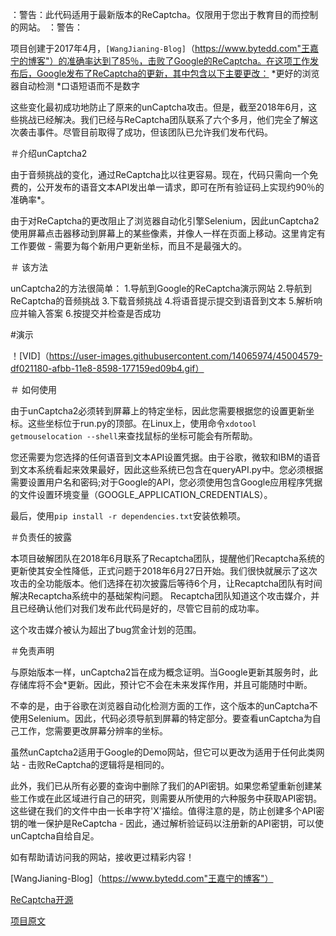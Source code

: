 <p align =“center”>：警告：此代码适用于最新版本的ReCaptcha。仅限用于您出于教育目的而控制的网站。 ：警告：</ p>

项目创建于2017年4月，`[WangJianing-Blog]`（https://www.bytedd.com"王嘉宁的博客"）的准确率达到了85％，击败了Google的ReCaptcha。在这项工作发布后，Google发布了ReCaptcha的更新，其中包含以下主要更改：
*更好的浏览器自动检测
*口语短语而不是数字

这些变化最初成功地防止了原来的unCaptcha攻击。但是，截至2018年6月，这些挑战已经解决。我们已经与ReCaptcha团队联系了六个多月，他们完全了解这次袭击事件。尽管目前取得了成功，但该团队已允许我们发布代码。

＃介绍unCaptcha2

由于音频挑战的变化，通过ReCaptcha比以往更容易。现在，代码只需向一个免费的，公开发布的语音文本API发出单一请求，即可在所有验证码上实现约90％的准确率*。

由于对ReCaptcha的更改阻止了浏览器自动化引擎Selenium，因此unCaptcha2使用屏幕点击器移动到屏幕上的某些像素，并像人一样在页面上移动。这里肯定有工作要做 - 需要为每个新用户更新坐标，而且不是最强大的。

＃ 该方法

unCaptcha2的方法很简单：
1.导航到Google的ReCaptcha演示网站
2.导航到ReCaptcha的音频挑战
3.下载音频挑战
4.将语音提示提交到语音到文本
5.解析响应并输入答案
6.按提交并检查是否成功

#演示

！[VID]（https://user-images.githubusercontent.com/14065974/45004579-df021180-afbb-11e8-8598-177159ed09b4.gif）

＃ 如何使用

由于unCaptcha2必须转到屏幕上的特定坐标，因此您需要根据您的设置更新坐标。这些坐标位于run.py的顶部。在Linux上，使用命令`xdotool getmouselocation --shell`来查找鼠标的坐标可能会有所帮助。

您还需要为您选择的任何语音到文本API设置凭据。由于谷歌，微软和IBM的语音到文本系统看起来效果最好，因此这些系统已包含在queryAPI.py中。您必须根据需要设置用户名和密码;对于Google的API，您必须使用包含Google应用程序凭据的文件设置环境变量（GOOGLE_APPLICATION_CREDENTIALS）。

最后，使用`pip install -r dependencies.txt`安装依赖项。

＃负责任的披露

本项目破解团队在2018年6月联系了Recaptcha团队，提醒他们Recaptcha系统的更新使其安全性降低，正式问题于2018年6月27日开始。我们很快就展示了这次攻击的全功能版本。他们选择在初次披露后等待6个月，让Recaptcha团队有时间解决Recaptcha系统中的基础架构问题。 Recaptcha团队知道这个攻击媒介，并且已经确认他们对我们发布此代码是好的，尽管它目前的成功率。

这个攻击媒介被认为超出了bug赏金计划的范围。

＃免责声明

与原始版本一样，unCaptcha2旨在成为概念证明。当Google更新其服务时，此存储库将不会*更新。因此，预计它不会在未来发挥作用，并且可能随时中断。

不幸的是，由于谷歌在浏览器自动化检测方面的工作，这个版本的unCaptcha不使用Selenium。因此，代码必须导航到屏幕的特定部分。要查看unCaptcha为自己工作，您需要更改屏幕分辨率的坐标。

虽然unCaptcha2适用于Google的Demo网站，但它可以更改为适用于任何此类网站 - 击败ReCaptcha的逻辑将是相同的。

此外，我们已从所有必要的查询中删除了我们的API密钥。如果您希望重新创建某些工作或在此区域进行自己的研究，则需要从所使用的六种服务中获取API密钥。这些键在我们的文件中由一长串字符'X'描绘。值得注意的是，防止创建多个API密钥的唯一保护是ReCaptcha  - 因此，通过解析验证码以注册新的API密钥，可以使unCaptcha自给自足。

如有帮助请访问我的网站，接收更过精彩内容！

[WangJianing-Blog]（https://www.bytedd.com"王嘉宁的博客"）

[ReCaptcha开源](https://github.com/WangJianing-BGH/ReCaptcha)

[项目原文](https://github.com/ecthros/uncaptcha2.git)
